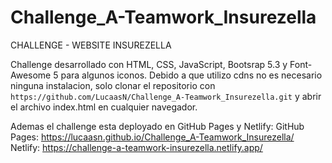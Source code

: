 # Challenge_A-Teamwork_Insurezella
CHALLENGE - WEBSITE INSUREZELLA

Challenge desarrollado con HTML, CSS, JavaScript, Bootsrap 5.3 y Font-Awesome 5 para algunos iconos. 
Debido a que utilizo cdns no es necesario ninguna instalacion, solo clonar el repositorio con
`https://github.com/LucaasN/Challenge_A-Teamwork_Insurezella.git` y abrir el archivo index.html en cualquier navegador.

Ademas el challenge esta deployado en GitHub Pages y Netlify:
GitHub Pages: https://lucaasn.github.io/Challenge_A-Teamwork_Insurezella/
Netlify: https://challenge-a-teamwork-insurezella.netlify.app/
